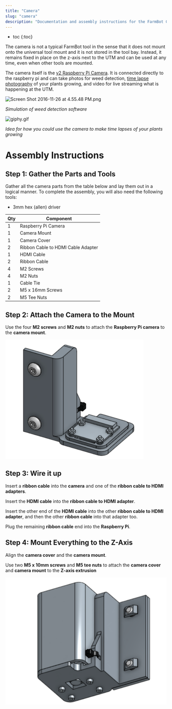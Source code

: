 ```yaml
---
title: "Camera"
slug: "camera"
description: "Documentation and assembly instructions for the FarmBot Genesis Camera"
---
```


* toc
{:toc}

The camera is not a typical FarmBot tool in the sense that it does not mount onto the universal tool mount and it is not stored in the tool bay. Instead, it remains fixed in place on the z-axis next to the UTM and can be used at any time, even when other tools are mounted.

The camera itself is the [v2 Raspberry Pi Camera](https://www.raspberrypi.org/products/camera-module-v2/). It is connected directly to the raspberry pi and can take photos for weed detection, [time lapse photography](../mods-and-add-ons/take-time-lapse-plant-photography.md) of your plants growing, and video for live streaming what is happening at the UTM.

![Screen Shot 2016-11-26 at 4.55.48 PM.png](_images/Screen_Shot_2016-11-26_at_4.55.48_PM.png)

_Simulation of weed detection software_



![giphy.gif](_images/giphy.gif)

_Idea for how you could use the camera to make time lapses of your plants growing_



# Assembly Instructions

## Step 1: Gather the Parts and Tools
Gather all the camera parts from the table below and lay them out in a logical manner. To complete the assembly, you will also need the following tools:

  * 3mm hex (allen) driver

|Qty                           |Component                     |
|------------------------------|------------------------------|
|1                             |Raspberry Pi Camera
|1                             |Camera Mount
|1                             |Camera Cover
|2                             |Ribbon Cable to HDMI Cable Adapter
|1                             |HDMI Cable
|2                             |Ribbon Cable
|4                             |M2 Screws
|4                             |M2 Nuts
|1                             |Cable Tie
|2                             |M5 x 16mm Screws
|2                             |M5 Tee Nuts

## Step 2: Attach the Camera to the Mount
Use the four **M2 screws** and **M2 nuts** to attach the **Raspberry Pi camera** to the **camera mount**.

![camera_uncovered.png](_images/camera_uncovered.png)

## Step 3: Wire it up
Insert a **ribbon cable** into the **camera** and one of the **ribbon cable to HDMI adapters**.


Insert the **HDMI cable** into the **ribbon cable to HDMI adapter**.


Insert the other end of the **HDMI cable** into the other **ribbon cable to HDMI adapter**, and then the other **ribbon cable** into that adapter too.


Plug the remaining **ribbon cable** end into the **Raspberry Pi**.


## Step 4: Mount Everything to the Z-Axis
Align the **camera cover** and the **camera mount**.


Use two **M5 x 10mm screws** and **M5 tee nuts** to attach the **camera cover** and **camera mount** to the **Z-axis extrusion**

![camera_view_2.png](_images/camera_view_2.png)

